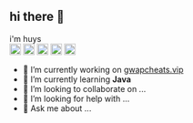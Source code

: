 ## hi there 👋

i'm huys 
<br>
<img src="https://abrudz.github.io/logos/JS.svg" alt="logo" width="20"/> 
<img src="https://abrudz.github.io/logos/Python.svg" alt="logo" width="20"/>
<img src="https://abrudz.github.io/logos/Java.svg" alt="logo" width="20"/>
<img src="https://abrudz.github.io/logos/Lua.svg" alt="logo" width="20"/>
<img src="https://docs.skriptlang.org/assets/icon.png" alt="logo" width="20"/>

- 🔭 I’m currently working on [gwapcheats.vip](https://gwapcheats.vip)
- 🌱 I’m currently learning **Java**
- 👯 I’m looking to collaborate on ...
- 🤔 I’m looking for help with ...
- 💬 Ask me about ...
